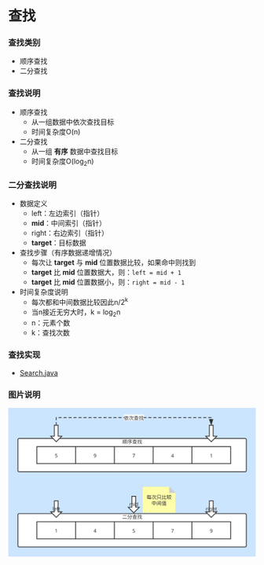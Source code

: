# 查找

### 查找类别
* 顺序查找
* 二分查找

### 查找说明
* 顺序查找
    + 从一组数据中依次查找目标
    + 时间复杂度O(n)
* 二分查找
    + 从一组 **有序** 数据中查找目标
    + 时间复杂度O(log<sub>2</sub>n)

### 二分查找说明
* 数据定义
    + left：左边索引（指针）
    + **mid**：中间索引（指针）
    + right：右边索引（指针）
    + **target**：目标数据
* 查找步骤（有序数据递增情况）
    + 每次让 **target** 与 **mid** 位置数据比较，如果命中则找到
    + **target** 比 **mid** 位置数据大，则：`left = mid + 1`
    + **target** 比 **mid** 位置数据小，则：`right = mid - 1`
* 时间复杂度说明
    + 每次都和中间数据比较因此n/2<sup>k</sup>
    + 当n接近无穷大时，k = log<sub>2</sub>n
    + n：元素个数
    + k：查找次数

### 查找实现
* [Search.java](./Search.java)

### 图片说明
![查找图解](./pic/查找.svg)